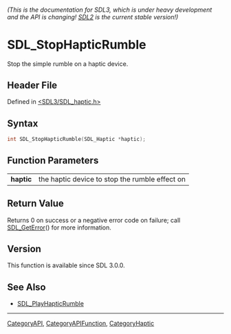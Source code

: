 ###### (This is the documentation for SDL3, which is under heavy development and the API is changing! [SDL2](https://wiki.libsdl.org/SDL2/) is the current stable version!)
# SDL_StopHapticRumble

Stop the simple rumble on a haptic device.

## Header File

Defined in [<SDL3/SDL_haptic.h>](https://github.com/libsdl-org/SDL/blob/main/include/SDL3/SDL_haptic.h)

## Syntax

```c
int SDL_StopHapticRumble(SDL_Haptic *haptic);

```

## Function Parameters

|                |                                                |
| -------------- | ---------------------------------------------- |
| **haptic**     | the haptic device to stop the rumble effect on |

## Return Value

Returns 0 on success or a negative error code on failure; call
[SDL_GetError](SDL_GetError)() for more information.

## Version

This function is available since SDL 3.0.0.

## See Also

- [SDL_PlayHapticRumble](SDL_PlayHapticRumble)

----
[CategoryAPI](CategoryAPI), [CategoryAPIFunction](CategoryAPIFunction), [CategoryHaptic](CategoryHaptic)

